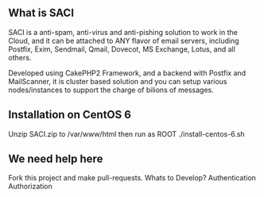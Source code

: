 ## What is SACI

SACI is a anti-spam, anti-virus and anti-pishing solution to work in the Cloud, and it can be attached to ANY flavor of email servers, including Postfix, Exim, Sendmail, Qmail, Dovecot, MS Exchange, Lotus, and all others.

Developed using CakePHP2 Framework, and a backend with Postfix and MailScanner, it is cluster based solution and you can setup various nodes/instances to support the charge of bilions of messages.

## Installation on CentOS 6

Unzip SACI.zip to /var/www/html then run as ROOT ./install-centos-6.sh

## We need help here

Fork this project and make pull-requests.
Whats to Develop?
Authentication
Authorization
